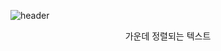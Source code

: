 ![header](https://capsule-render.vercel.app/api?type=Waving&color=D0D4CA&height=300&section=header&text=Hello%20World!&fontSize=90)
<p style="text-align:center;">가운데 정렬되는 텍스트</p>




<!--
**jinee11/jinee11** is a ✨ _special_ ✨ repository because its `README.md` (this file) appears on your GitHub profile.

Here are some ideas to get you started:

- 🔭 I’m currently working on ...
- 🌱 I’m currently learning ...
- 👯 I’m looking to collaborate on ...
- 🤔 I’m looking for help with ...
- 💬 Ask me about ...
- 📫 How to reach me: ...
- 😄 Pronouns: ...
- ⚡ Fun fact: ...
-->
